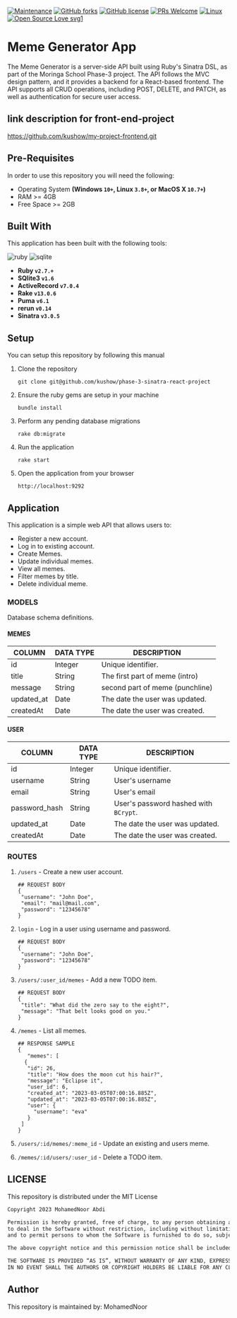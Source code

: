 [![Maintenance](https://img.shields.io/badge/Maintained%3F-yes-green.svg)](https://github.com/abdishukri-105/meme-generator/graphs/commit-activity)
[![GitHub forks](https://img.shields.io/github/forks/otsembo/my-todos-sinatra.svg?style=social&label=Fork&maxAge=2592000)](https://github.com/kushow/phase-3-sinatra-react-project)
[![GitHub license](https://img.shields.io/github/license/Naereen/StrapDown.js.svg)](https://github.com/kushow/phase-3-sinatra-react-project)
[![PRs Welcome](https://img.shields.io/badge/PRs-welcome-brightgreen.svg?style=flat-square)](http://makeapullrequest.com)
[![Linux](https://svgshare.com/i/Zhy.svg)](https://svgshare.com/i/Zhy.svg)
[![Open Source Love svg1](https://badges.frapsoft.com/os/v1/open-source.svg?v=103)](https://github.com/ellerbrock/open-source-badges/)

# Meme Generator App
The Meme Generator is a server-side API built using Ruby's Sinatra DSL, as part of the Moringa School Phase-3 project. The API follows the MVC design pattern, and it provides a backend for a React-based frontend. The API supports all CRUD operations, including POST, DELETE, and PATCH, as well as authentication for secure user access. 
## link description for front-end-project 
https://github.com/kushow/my-project-frontend.git


## Pre-Requisites
In order to use this repository you will need the following:

- Operating System **(Windows `10+`, Linux `3.8+`, or MacOS X `10.7+`)**
- RAM >= 4GB
- Free Space >= 2GB

## Built With
This application has been built with the following tools:

![ruby](https://img.shields.io/badge/Ruby-CC342D?style=for-the-badge&logo=ruby&logoColor=white)
![sqlite](https://img.shields.io/badge/SQLite-07405E?style=for-the-badge&logo=sqlite&logoColor=white)



- **Ruby `v2.7.+`**
- **SQlite3 `v1.6`**
- **ActiveRecord `v7.0.4`**
- **Rake `v13.0.6`**
- **Puma `v6.1`**
- **rerun `v0.14`**
- **Sinatra `v3.0.5`**


## Setup
You can setup this repository by following this manual

1. Clone the repository
    ```{shell}
   git clone git@github.com/kushow/phase-3-sinatra-react-project
   ```
2. Ensure the ruby gems are setup in your machine
    ```{shell}
   bundle install
   ```
3. Perform any pending database migrations
   ```{shell}
   rake db:migrate
   ```
4. Run the application
    ```{shell}
    rake start
    ```
5. Open the application from your browser
    ```
   http://localhost:9292
   ```
   
## Application
This application is a simple web API that allows users to:

- Register a new account.
- Log in to existing account.
- Create Memes.
- Update individual memes.
- View all memes.
- Filter memes by title.
- Delete individual meme.

### MODELS
Database schema definitions.

####  MEMES

| COLUMN      | DATA TYPE                                       | DESCRIPTION                         | 
|-------------|-------------------------------------------------|-------------------------------------|
| id          | Integer                                         | Unique identifier.                  |
| title       | String                                          | The first part of meme (intro)             |
| message | String                                          | second part of meme (punchline)  |
| updated_at    | Date      | The date the user was updated.        |
| createdAt     | Date      | The date the user was created.        |




#### USER
| COLUMN        | DATA TYPE | DESCRIPTION                           | 
|---------------|-----------|---------------------------------------|
| id            | Integer   | Unique identifier.                    |
| username     | String    | User's username                   |
 | email     | String    | User's email                  |
| password_hash | String    | User's password hashed with `BCrypt`. |
| updated_at    | Date      | The date the user was updated.        |
| createdAt     | Date      | The date the user was created.        |


### ROUTES


1. `/users` - Create a new user account.
   
   ```{json}
   ## REQUEST BODY
   {
    "username": "John Doe",
    "email": "mail@mail.com",
    "password": "12345678"
   }
   ```
2. `login` - Log in a user using username and password.

   ```{json}
   ## REQUEST BODY
   {
    "username": "John Doe",
    "password": "12345678"
   }
   ```
3. `/users/:user_id/memes` - Add a new TODO item.

   ```{json}
   ## REQUEST BODY
   {
    "title": "What did the zero say to the eight?",
    "message": "That belt looks good on you."
   }
   ```
4. `/memes` - List all memes.

   ```{json}
   ## RESPONSE SAMPLE
   {
      "memes": [
     {
      "id": 26,
      "title": "How does the moon cut his hair?",
      "message": "Eclipse it",
      "user_id": 6,
      "created_at": "2023-03-05T07:00:16.885Z",
      "updated_at": "2023-03-05T07:00:16.885Z",
      "user": {
        "username": "eva"
      }
    ]
   }
   ```
5. `/users/:id/memes/:meme_id` - Update an existing and users meme.
 
6. `/memes/:id/users/:user_id` - Delete a TODO item.
   
## LICENSE
This repository is distributed under the MIT License

```markdown
Copyright 2023 MohamedNoor Abdi

Permission is hereby granted, free of charge, to any person obtaining a copy of this software and associated documentation files (the “Software”), 
to deal in the Software without restriction, including without limitation the rights to use, copy, modify, merge, publish, distribute, sublicense, and/or sell copies of the Software, 
and to permit persons to whom the Software is furnished to do so, subject to the following conditions:

The above copyright notice and this permission notice shall be included in all copies or substantial portions of the Software.

THE SOFTWARE IS PROVIDED “AS IS”, WITHOUT WARRANTY OF ANY KIND, EXPRESS OR IMPLIED, INCLUDING BUT NOT LIMITED TO THE WARRANTIES OF MERCHANTABILITY, FITNESS FOR A PARTICULAR PURPOSE AND NONINFRINGEMENT. 
IN NO EVENT SHALL THE AUTHORS OR COPYRIGHT HOLDERS BE LIABLE FOR ANY CLAIM, DAMAGES OR OTHER LIABILITY, WHETHER IN AN ACTION OF CONTRACT, TORT OR OTHERWISE, ARISING FROM, OUT OF OR IN CONNECTION WITH THE SOFTWARE OR THE USE OR OTHER DEALINGS IN THE SOFTWARE.
```

## Author
This repository is maintained by: MohamedNoor

